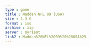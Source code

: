 ```yaml
---
type : game
title : Madden NFL 09 (USA)
size : 1.3 G
format : iso
archive : zip
server : myrient
link2 : Madden%20NFL%2009%20%28USA%29
---
```

